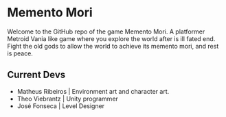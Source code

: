 # Memento Mori
Welcome to the GitHub repo of the game Memento Mori.
A platformer Metroid Vania like game where you explore the world after is ill fated end.
Fight the old gods to allow the world to achieve its memento mori, and rest is peace.

## Current Devs


-  Matheus Ribeiros | Environment art and character art.
-  Theo Viebrantz | Unity programmer
-  José Fonseca | Level Designer 
